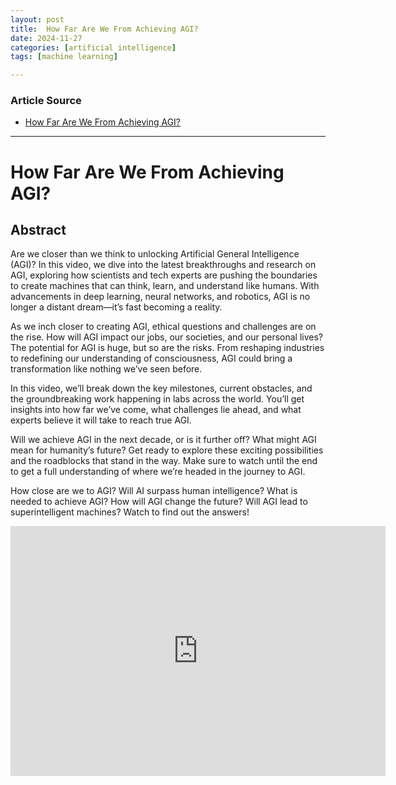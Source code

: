 ```yaml
---
layout: post
title:  How Far Are We From Achieving AGI?
date: 2024-11-27
categories: [artificial intelligence]
tags: [machine learning]

---
```


### Article Source


* [How Far Are We From Achieving AGI?](https://www.youtube.com/watch?v=OrcFVfdViXk)

---


# How Far Are We From Achieving AGI?

## Abstract

Are we closer than we think to unlocking Artificial General Intelligence (AGI)? In this video, we dive into the latest breakthroughs and research on AGI, exploring how scientists and tech experts are pushing the boundaries to create machines that can think, learn, and understand like humans. With advancements in deep learning, neural networks, and robotics, AGI is no longer a distant dream—it’s fast becoming a reality.

As we inch closer to creating AGI, ethical questions and challenges are on the rise. How will AGI impact our jobs, our societies, and our personal lives? The potential for AGI is huge, but so are the risks. From reshaping industries to redefining our understanding of consciousness, AGI could bring a transformation like nothing we’ve seen before.

In this video, we’ll break down the key milestones, current obstacles, and the groundbreaking work happening in labs across the world. You’ll get insights into how far we’ve come, what challenges lie ahead, and what experts believe it will take to reach true AGI.

Will we achieve AGI in the next decade, or is it further off? What might AGI mean for humanity’s future? Get ready to explore these exciting possibilities and the roadblocks that stand in the way. Make sure to watch until the end to get a full understanding of where we’re headed in the journey to AGI.

How close are we to AGI? Will AI surpass human intelligence? What is needed to achieve AGI? How will AGI change the future? Will AGI lead to superintelligent machines? Watch to find out the answers!

<iframe width="600" height="400" src="https://www.youtube.com/embed/OrcFVfdViXk?si=2g2Gzw5wYi8yUBxE" title="YouTube video player" frameborder="0" allow="accelerometer; autoplay; clipboard-write; encrypted-media; gyroscope; picture-in-picture; web-share" referrerpolicy="strict-origin-when-cross-origin" allowfullscreen></iframe>